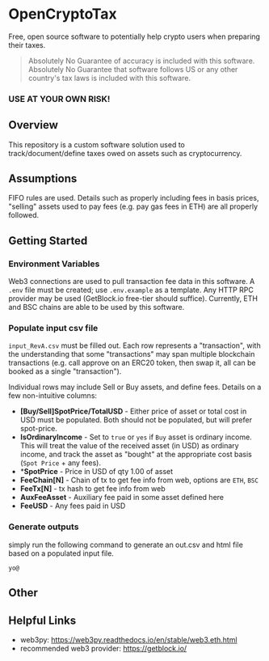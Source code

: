 # OpenCryptoTax
Free, open source software to potentially help crypto users 
when preparing their taxes.
>Absolutely No Guarantee of accuracy is included with this software.
>Absolutely No Guarantee that software follows US or any other country's
>tax laws is included with this software.

### USE AT YOUR OWN RISK!

## Overview
This repository is a custom software solution used to track/document/define
taxes owed on assets such as cryptocurrency.

## Assumptions
FIFO rules are used. Details such as properly including fees in basis
prices, "selling" assets used to pay fees (e.g. pay gas fees in ETH) are
all properly followed.

## Getting Started

### Environment Variables
Web3 connections are used to pull transaction fee data in this software.
A `.env` file must be created; use `.env.example` as a template. 
Any HTTP RPC provider may be used (GetBlock.io free-tier should suffice).
Currently, ETH and BSC chains are able to be used by this software.

### Populate input csv file
`input_RevA.csv` must be filled out. Each row represents a "transaction",
with the understanding that some "transactions" may span multiple blockchain
transactions (e.g. call approve on an ERC20 token, then swap it, all can
be booked as a single "transaction").

Individual rows may include Sell or Buy assets, and define fees.
Details on a few non-intuitive columns:
- **[Buy/Sell]SpotPrice/TotalUSD** - Either price of asset or total cost in USD
  must be populated. Both should not be populated, but will prefer 
  spot-price.
- **IsOrdinaryIncome** - Set to `true` or `yes` if `Buy` asset is ordinary income.
  This will treat the value of the received asset (in USD) as ordinary income, 
  and track the asset as "bought" at the appropriate cost basis 
  (`Spot Price` + any fees).
- ***SpotPrice** - Price in USD of qty 1.00 of asset
- **FeeChain[N]** - Chain of tx to get fee info from web, options are `ETH`, `BSC`
- **FeeTx[N]** - tx hash to get fee info from web
- **AuxFeeAsset** - Auxiliary fee paid in some asset defined here
- **FeeUSD** - Any fees paid in USD

### Generate outputs
simply run the following command to generate an out.csv and html file based on 
a populated input file.
```buildoutcfg
yo@
```

## Other

## Helpful Links
- web3py: https://web3py.readthedocs.io/en/stable/web3.eth.html
- recommended web3 provider: https://getblock.io/

